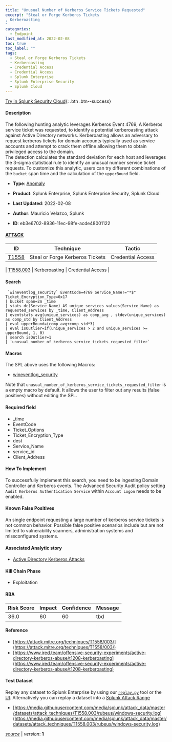 ```yaml
---
title: "Unusual Number of Kerberos Service Tickets Requested"
excerpt: "Steal or Forge Kerberos Tickets
, Kerberoasting
"
categories:
  - Endpoint
last_modified_at: 2022-02-08
toc: true
toc_label: ""
tags:
  - Steal or Forge Kerberos Tickets
  - Kerberoasting
  - Credential Access
  - Credential Access
  - Splunk Enterprise
  - Splunk Enterprise Security
  - Splunk Cloud
---
```




[Try in Splunk Security Cloud](https://www.splunk.com/en_splunk_app_enrichmentus/cyber-security.html){: .btn .btn--success}

#### Description

The following hunting analytic leverages Kerberos Event 4769, A Kerberos service ticket was requested, to identify a potential kerberoasting attack against Active Directory networks. Kerberoasting allows an adversary to request kerberos tickets for domain accounts typically used as service accounts and attempt to crack them offline allowing them to obtain privileged access to the domain.\
The detection calculates the standard deviation for each host and leverages the 3-sigma statistical rule to identify an unusual number service ticket requests. To customize this analytic, users can try different combinations of the `bucket` span time and the calculation of the `upperBound` field.

- **Type**: [Anomaly](https://github.com/splunk/security_content/wiki/object-Analytic-Types)
- **Product**: Splunk Enterprise, Splunk Enterprise Security, Splunk Cloud


- **Last Updated**: 2022-02-08
- **Author**: Mauricio Velazco, Splunk
- **ID**: eb3e6702-8936-11ec-98fe-acde48001122


#### [ATT&CK](https://attack.mitre.org/)

| ID             | Technique        |  Tactic             |
| -------------- | ---------------- |-------------------- |
| [T1558](https://attack.mitre.org/techniques/T1558/) | Steal or Forge Kerberos Tickets | Credential Access |

| [T1558.003](https://attack.mitre.org/techniques/T1558/003/) | Kerberoasting | Credential Access |

#### Search

```
 `wineventlog_security` EventCode=4769 Service_Name!="*$" Ticket_Encryption_Type=0x17 
| bucket span=2m _time 
| stats dc(Service_Name) AS unique_services values(Service_Name) as requested_services by _time, Client_Address 
| eventstats avg(unique_services) as comp_avg , stdev(unique_services) as comp_std by Client_Address 
| eval upperBound=(comp_avg+comp_std*3) 
| eval isOutlier=if(unique_services > 2 and unique_services >= upperBound, 1, 0) 
| search isOutlier=1 
| `unusual_number_of_kerberos_service_tickets_requested_filter`
```

#### Macros
The SPL above uses the following Macros:
* [wineventlog_security](https://github.com/splunk/security_content/blob/develop/macros/wineventlog_security.yml)

Note that `unusual_number_of_kerberos_service_tickets_requested_filter` is a empty macro by default. It allows the user to filter out any results (false positives) without editing the SPL.

#### Required field
* _time
* EventCode
* Ticket_Options
* Ticket_Encryption_Type
* dest
* Service_Name
* service_id
* Client_Address


#### How To Implement
To successfully implement this search, you need to be ingesting Domain Controller and Kerberos events. The Advanced Security Audit policy setting `Audit Kerberos Authentication Service` within `Account Logon` needs to be enabled.

#### Known False Positives
An single endpoint requesting a large number of kerberos service tickets is not common behavior. Possible false positive scenarios include but are not limited to vulnerability scanners, administration systems and missconfigured systems.

#### Associated Analytic story
* [Active Directory Kerberos Attacks](/stories/active_directory_kerberos_attacks)


#### Kill Chain Phase
* Exploitation



#### RBA

| Risk Score  | Impact      | Confidence   | Message      |
| ----------- | ----------- |--------------|--------------|
| 36.0 | 60 | 60 | tbd |




#### Reference

* [https://attack.mitre.org/techniques/T1558/003/](https://attack.mitre.org/techniques/T1558/003/)
* [https://www.ired.team/offensive-security-experiments/active-directory-kerberos-abuse/t1208-kerberoasting](https://www.ired.team/offensive-security-experiments/active-directory-kerberos-abuse/t1208-kerberoasting)



#### Test Dataset
Replay any dataset to Splunk Enterprise by using our [`replay.py`](https://github.com/splunk/attack_data#using-replaypy) tool or the [UI](https://github.com/splunk/attack_data#using-ui).
Alternatively you can replay a dataset into a [Splunk Attack Range](https://github.com/splunk/attack_range#replay-dumps-into-attack-range-splunk-server)


* [https://media.githubusercontent.com/media/splunk/attack_data/master/datasets/attack_techniques/T1558.003/rubeus/windows-security.log](https://media.githubusercontent.com/media/splunk/attack_data/master/datasets/attack_techniques/T1558.003/rubeus/windows-security.log)



[*source*](https://github.com/splunk/security_content/tree/develop/detections/endpoint/unusual_number_of_kerberos_service_tickets_requested.yml) \| *version*: **1**